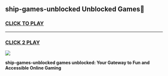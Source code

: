 
## ship-games-unblocked Unblocked Games👋
<h3>
<a href="https://news.freeplayer.one?title=ship-games-unblocked&ref=16F">CLICK TO PLAY</a></h3>
<hr>

<h3>
<a href="https://news.freeplayer.one?title=ship-games-unblocked&ref=16F">CLICK 2 PLAY</a>
  
</h3>

<a href="https://news.freeplayer.one?title=ship-games-unblocked&ref=16F/"><img src="https://clearcache.store/games.png"></a>


**ship-games-unblocked games unblocked: Your Gateway to Fun and Accessible Online Gaming**
